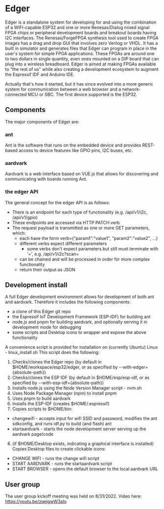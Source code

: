 # Edger
Edger is a standalone system for developing for and using the combination of a WIFI-capable ESP32 and one or more Renesas/Dialog mixed signal FPGA chips or peripheral development boards and breakout boards having I2C interfaces. The Renesas/ForgeFPGA synthesis tool used to create FPGA images has a drag and drop GUI that involves zero Verilog or VHDL. It has a built in simulator and generates files that Edger can program in place in the user's system for simple FPGA applications. These FPGAs are around one to two dollars in single quantity, even ones mounted on a DIP board that can plug into a wireless breadboard. Edger is aimed at making FPGAs available to "the rest of us" while also creating a development ecosystem to augment the Espressif IDF and Arduino IDE.

Actually that's how it started, but it has since evolved into a more generic system for communication between a web browser and a network-connected MCU or SBC.
The first device supported is the ESP32.

## Components
The major components of Edger are:

### ant
Ant is the software that runs on the embedded device and provides REST-based access to device features like GPIO pins, I2C buses, etc.

### aardvark
Aardvark is a web interface based on VUE.js that allows for discovering and communicating with boards running Ant.  

### the edger API
The general concept for the edger API is as follows:
* There is an endpoint for each type of functionality (e.g. /api/v1/i2c, /api/v1/gpio)
* These endpoints are accessed via HTTP PATCH verb
* The request payload is transmitted as one or more GET parameters, which:
  * each have the form verb={"param1":"value1", "param2":"value2", ...}
  * different verbs expect different parameters
    * some verbs don't expect parameters but still must terminate with '=', e.g. /api/v1/i2c?scan=
  * can be chained and will be processed in order for more complex functionality
  * return their output as JSON

## Development install
A full Edger development environment allows for development of both ant and aardvark.  Therefore it includes the following components:
* a clone of this Edger git repo
* the Espressif IoT Development Framework (ESP-IDF) for building ant
* node.js and pnpm for building aardvark, and optionally serving it in development mode for debugging
* some scripts and Desktop icons to wrapper and expose the above functionality

A convenience script is provided for installation on (currently Ubuntu) Linux - linux_install.sh
This script does the following:
1. Checks/clones the Edger repo (by default in $HOME/workspace/esp32/edger, or as specified by --with-edger={absolute-path})
2. Checks/clones the ESP IDF (by default in $HOME/esp/esp-idf, or as specified by --with-esp-idf={absolute-path})
3. Installs node.js using the Node Version Manager script - nvm.sh
4. Uses Node Package Manager (npm) to install pnpm
5. Uses pnpm to build aardvark
6. Installs the ESP-IDF (creates $HOME/.espressif)
7. Copies scripts to $HOME/bin:
  * changewifi - accepts input for wifi SSID and password, modifies the ant sdkconfig, and runs idf.py to build (and flash) ant
  * startaardvark - starts the node development server serving up the aardvark page/code
8. (if $HOME/Desktop exists, indicating a graphical interface is installed) Copies Desktop files to create clickable icons:
  * CHANGE WIFI - runs the change wifi script
  * START AARDVARK - runs the startaardvark script
  * START BROWSER - opens the default browser to the local aardvark URL

## User group
The user group kickoff meeting was held on 8/31/2022. Video here: https://youtu.be/zqejgwW3aIo
